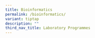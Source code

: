 ```yaml
---
title: Bioinformatics
permalink: /bioinformatics/
variant: tiptap
description: ""
third_nav_title: Laboratory Programmes
---
```

